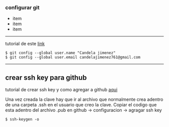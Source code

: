 ### configurar git

- item
- item
- item
-----
tutorial de este [link](https://git-scm.com/book/es/v2/Inicio---Sobre-el-Control-de-Versiones-Configurando-Git-por-primera-vez) 
```
$ git config --global user.name "Candela jimenez"
$ git config --global user.email candelajimenez761@gmail.com
```
----
## crear ssh key para github

tutorial de crear ssh key y como agregar a github [aqui](https://git-scm.com/book/en/v2/Git-on-the-Server-Generating-Your-SSH-Public-Key)

Una vez creada la clave hay que ir al archivo que normalmente crea adentro de una carpeta .ssh en el usuario que creo la clave. Copiar el codigo que esta adentro del archivo .pub en github -> configuracion -> agragar ssh key
```
$ ssh-keygen -o
```


